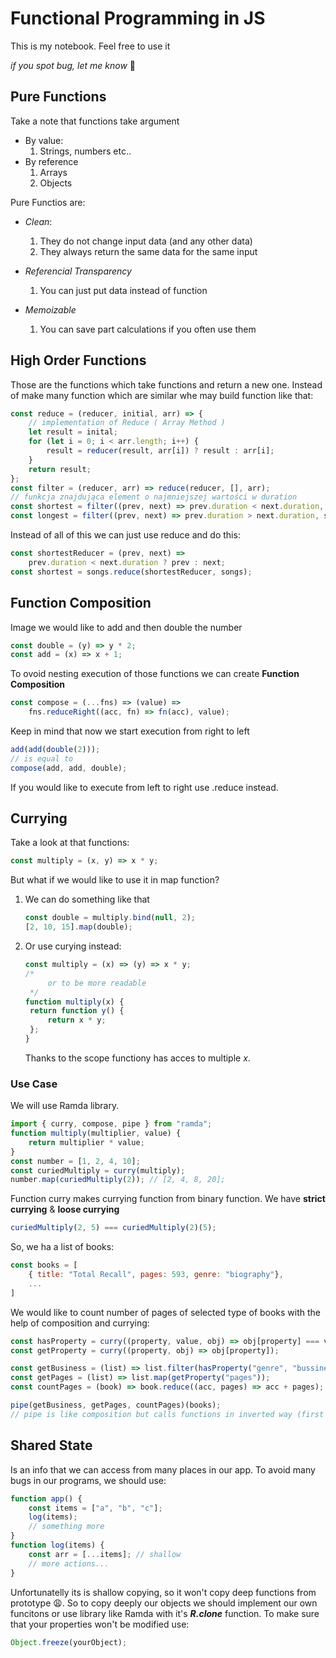 # Functional Programming in JS

This is my notebook. Feel free to use it

_if you spot bug, let me know_ 📣

## Pure Functions

Take a note that functions take argument

- By value:
  1. Strings, numbers etc..
- By reference
  1. Arrays
  1. Objects

Pure Functios are:

- _Clean_:

  1. They do not change input data (and any other data)
  1. They always return the same data for the same input

- _Referencial Transparency_

  1. You can just put data instead of function

- _Memoizable_
  1.  You can save part calculations if you often use them

## High Order Functions

Those are the functions which take functions and return a new one. Instead of make many function which are similar whe may build function like that:

```javascript
const reduce = (reducer, initial, arr) => {
	// implementation of Reduce ( Array Method )
	let result = inital;
	for (let i = 0; i < arr.length; i++) {
		result = reducer(result, arr[i]) ? result : arr[i];
	}
	return result;
};
const filter = (reducer, arr) => reduce(reducer, [], arr);
// funkcja znajdująca element o najmniejszej wartości w duration
const shortest = filter((prev, next) => prev.duration < next.duration, songs);
const longest = filter((prev, next) => prev.duration > next.duration, songs);
```

Instead of all of this we can just use reduce and do this:

```javascript
const shortestReducer = (prev, next) =>
	prev.duration < next.duration ? prev : next;
const shortest = songs.reduce(shortestReducer, songs);
```

## Function Composition

Image we would like to add and then double the number

```javascript
const double = (y) => y * 2;
const add = (x) => x + 1;
```

To ovoid nesting execution of those functions we can create **Function Composition**

```javascript
const compose = (...fns) => (value) =>
	fns.reduceRight((acc, fn) => fn(acc), value);
```

Keep in mind that now we start execution from right to left

```javascript
add(add(double(2)));
// is equal to
compose(add, add, double);
```

If you would like to execute from left to right use .reduce instead.

## Currying

Take a look at that functions:

```javascript
const multiply = (x, y) => x * y;
```

But what if we would like to use it in map function?

1. We can do something like that
   ```javascript
   const double = multiply.bind(null, 2);
   [2, 10, 15].map(double);
   ```
1. Or use curying instead:

   ```javascript
   const multiply = (x) => (y) => x * y;
   /* 
        or to be more readable
    */
   function multiply(x) {
   	return function y() {
   		return x * y;
   	};
   }
   ```

   Thanks to the scope functiony has acces to multiple _x_.

### Use Case

We will use Ramda library.

```javascript
import { curry, compose, pipe } from "ramda";
function multiply(multiplier, value) {
	return multiplier * value;
}
const number = [1, 2, 4, 10];
const curiedMultiply = curry(multiply);
number.map(curiedMultiply(2)); // [2, 4, 8, 20];
```

Function curry makes currying function from binary function.
We have **strict currying** & **loose currying**

```javascript
curiedMultiply(2, 5) === curiedMultiply(2)(5);
```

So, we ha a list of books:

```javascript
const books = [
    { title: "Total Recall", pages: 593, genre: "biography"},
    ...
]
```

We would like to count number of pages of selected type of books with the help of composition and currying:

```javascript
const hasProperty = curry((property, value, obj) => obj[property] === value);
const getProperty = curry((property, obj) => obj[property]);

const getBusiness = (list) => list.filter(hasProperty("genre", "bussines"));
const getPages = (list) => list.map(getProperty("pages"));
const countPages = (book) => book.reduce((acc, pages) => acc + pages);

pipe(getBusiness, getPages, countPages)(books);
// pipe is like composition but calls functions in inverted way (first on left)
```

## Shared State

Is an info that we can access from many places in our app. To avoid many bugs in our programs, we should use:

```javascript
function app() {
	const items = ["a", "b", "c"];
	log(items);
	// something more
}
function log(items) {
	const arr = [...items]; // shallow
	// more actions...
}
```

Unfortunatelly its is shallow copying, so it won't copy deep functions from prototype 😩.
So to copy deeply our objects we should implement our own funcitons or use library like Ramda with it's **_R.clone_** function. To make sure that your properties won't be modified use:

```javascript
Object.freeze(yourObject);
```
